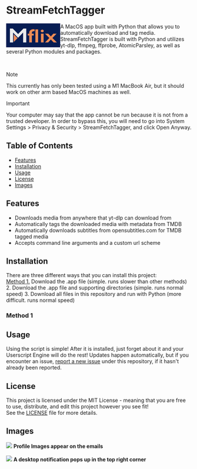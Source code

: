 # StreamFetchTagger

<img align="left" height="65vw" src="mflix/icons/logo.png">

A MacOS app built with Python that allows you to automatically download and tag media. StreamFetchTagger is built with Python and utilizes yt-dlp, ffmpeg, ffprobe, AtomicParsley, as well as several Python modules and packages.

</br>

> [!NOTE]  
> This currently has only been tested using a M1 MacBook Air, but it should work on other arm based MacOS machines as well.

> [!IMPORTANT]  
> Your computer may say that the app cannot be run because it is not from a trusted developer. In order to bypass this, you will need to go into System Settings > Privacy & Security > StreamFetchTagger, and click Open Anyway.
## Table of Contents

- [Features](#features)
- [Installation](#installation)
- [Usage](#usage)
- [License](#license)
- [Images](#images)

## Features

- Downloads media from anywhere that yt-dlp can download from
- Automatically tags the downloaded media with metadata from TMDB
- Automatically downloads subtitles from opensubtitles.com for TMDB tagged media
- Accepts command line arguments and a custom url scheme

## Installation

There are three different ways that you can install this project:  
[Method 1.](#method-1) Download the .app file (simple. runs slower than other methods)
2. Download the .app file and supporting directories (simple. runs normal speed)
3. Download all files in this repository and run with Python (more difficult. runs normal speed)  

### Method 1

## Usage

Using the script is simple! After it is installed, just forget about it and your Userscript Engine will do the rest!
Updates happen automatically, but if you encounter an issue, [report a new issue](../../issues) under this repository, if it hasn't already been reported.

## License

This project is licensed under the MIT License - meaning that you are free to use, distribute, and edit this project however you see fit!  
See the [LICENSE](./LICENSE) file for more details.

## Images

<p align="left">
  <img src="https://i.imgur.com/Sokt6Nf.png" width="400vw" />
  <strong>Profile Images appear on the emails</strong>
  <br>
  <br>
  <img src="https://i.imgur.com/fQLg4md.png" width="400vw" />
  <strong>A desktop notification pops up in the top right corner</strong>
</p>
